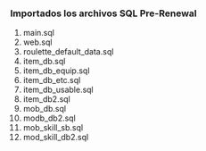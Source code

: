 ### Importados los archivos SQL Pre-Renewal

1. main.sql
2. web.sql
3. roulette_default_data.sql
4. item_db.sql
5. item_db_equip.sql
6. item_db_etc.sql
7. item_db_usable.sql
8. item_db2.sql
9. mob_db.sql
10. modb_db2.sql
11. mob_skill_sb.sql
12. mod_skill_db2.sql